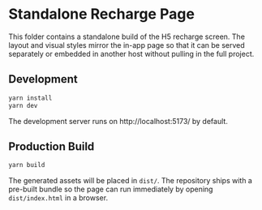 # Standalone Recharge Page

This folder contains a standalone build of the H5 recharge screen. The layout
and visual styles mirror the in-app page so that it can be served separately or
embedded in another host without pulling in the full project.

## Development

```bash
yarn install
yarn dev
```

The development server runs on http://localhost:5173/ by default.

## Production Build

```bash
yarn build
```

The generated assets will be placed in `dist/`. The repository ships with a
pre-built bundle so the page can run immediately by opening
`dist/index.html` in a browser.

